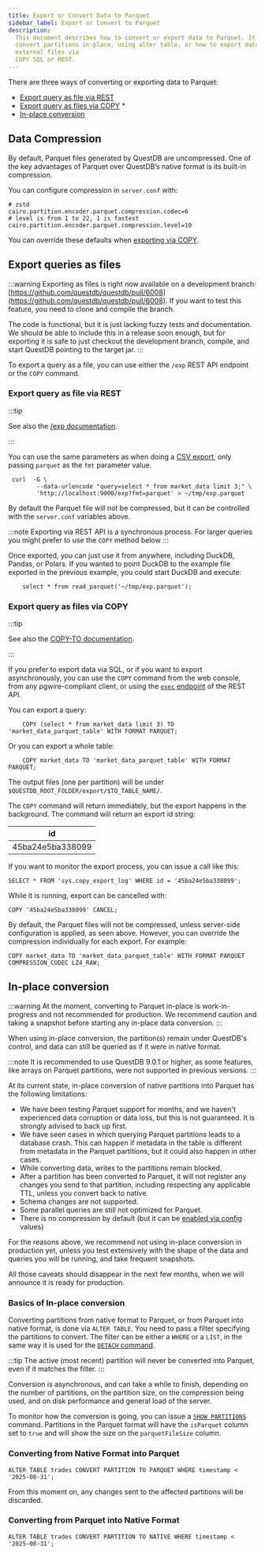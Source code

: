 ```yaml
---
title: Export or Convert Data to Parquet
sidebar_label: Export or Convert to Parquet
description:
  This document describes how to convert or export data to Parquet. It demonstrates how to
  convert partitions in-place, using alter table, or how to export data as
  external files via
  COPY SQL or REST.
---
```


There are three ways of converting or exporting data to Parquet:

* [Export query as file via REST](#export-query-as-file-via-rest)
* [Export query as files via COPY](#export-query-as-files-via-copy)
    * 
* [In-place conversion](#in-place-conversion)

## Data Compression

By default, Parquet files generated by QuestDB are uncompressed. One of the key advantages of Parquet
over QuestDB’s native format is its built-in compression.

You can configure compression in `server.conf` with:

```
# zstd
cairo.partition.encoder.parquet.compression.codec=6
# level is from 1 to 22, 1 is fastest
cairo.partition.encoder.parquet.compression.level=10
```

You can override these defaults when [exporting via COPY](#export-query-as-files-via-copy).


## Export queries as files

:::warning
Exporting as files is right now available on a development branch: [https://github.com/questdb/questdb/pull/6008](https://github.com/questdb/questdb/pull/6008).
If you want to test this feature, you need to clone and compile the branch.

The code is functional, but it is just lacking fuzzy tests and documentation. We should be able to include this in a
release soon enough, but for exporting it is safe to just checkout the development branch, compile, and start QuestDB
pointing to the target jar.
:::

To export a query as a file, you can use either the `/exp` REST API endpoint or the `COPY` command.


### Export query as file via REST


:::tip

See also the [/exp documentation](/docs/reference/api/rest).

:::

You can use the same parameters as when doing a [CSV export](/docs/reference/api/rest/#exp---export-data), only passing `parquet` as the `fmt` parameter value.

```
 curl  -G \
        --data-urlencode "query=select * from market_data limit 3;" \
        'http://localhost:9000/exp?fmt=parquet' > ~/tmp/exp.parquet
```

By default the Parquet file will not be compressed, but it can be controlled with the `server.conf` variables above.

:::note
Exporting via REST API is a synchronous process. For larger queries you might
prefer to use the `COPY` method below
:::

Once exported, you can just use it from anywhere, including DuckDB, Pandas, or Polars. If you wanted
to point DuckDB to the example file exported in the previous example, you could
start DuckDB and execute:

```
    select * from read_parquet('~/tmp/exp.parquet');
```


### Export query as files via COPY


:::tip

See also the [COPY-TO documentation](/docs/reference/sql/copy).

:::

If you prefer to export data via SQL, or if you want to export asynchronously, you
can use the `COPY` command from the web console, from any pgwire-compliant client,
or using the [`exec` endpoint](/docs/reference/api/rest/#exec---execute-queries) of the REST API.


You can export a query:

```
    COPY (select * from market_data limit 3) TO 'market_data_parquet_table' WITH FORMAT PARQUET;
```

Or you can export a whole table:

```
    COPY market_data TO 'market_data_parquet_table' WITH FORMAT PARQUET;
```


The output files (one per partition) will be under `$QUESTDB_ROOT_FOLDER/export/$TO_TABLE_NAME/`.

The `COPY` command will return immediately, but the export happens in the background. The command will return an export
id string:

| id               |
| ---------------- |
| 45ba24e5ba338099 |

If you want to monitor the export process, you can issue a call like this:

```
SELECT * FROM 'sys.copy_export_log' WHERE id = '45ba24e5ba338099';
```


While it is running, export can be cancelled with:

```
COPY '45ba24e5ba338099' CANCEL;
```

By default, the Parquet files will not be compressed, unless server-side configuration is applied, as seen above.
However, you can override the compression individually for each export. For example:

```
COPY market_data TO 'market_data_parquet_table' WITH FORMAT PARQUET COMPRESSION_CODEC LZ4_RAW;
```


## In-place conversion

:::warning
At the moment, converting to Parquet in-place is work-in-progress and
not recommended for production. We recommend caution and taking a snapshot before starting any
in-place data conversion.
:::


When using in-place conversion, the partition(s) remain under QuestDB's control, and data can still be queried as if it
were in native format.

:::note
It is recommended to use QuestDB 9.0.1 or higher, as some features, like arrays on Parquet partitions, were not
supported in previous versions.
:::

At its current state, in-place conversion of native partitions into Parquet has the following limitations:

* We have been testing Parquet support for months, and we haven't experienced data corruption or data loss, but this is
not guaranteed. It is strongly advised to back up first.
* We have seen cases in which querying Parquet partitions leads to a database crash. This can happen if metadata in the
table is different from metadata in the Parquet partitions, but it could also happen in other cases.
* While converting data, writes to the partitions remain blocked.
* After a partition has been converted to Parquet, it will not register any changes you send to that partition,
including respecting any applicable TTL, unless you convert back to native.
* Schema changes are not supported.
* Some parallel queries are still not optimized for Parquet.
* There is no compression by default (but it can be [enabled via config](#data-compression) values)

For the reasons above, we recommend not using in-place conversion in production yet, unless you test extensively with
the shape of the data and queries you will be running, and take frequent snapshots.

All those caveats should disappear in the next few months, when we will announce it is ready for production.

### Basics of In-place conversion

Converting partitions from native format to Parquet, or from Parquet into native format, is done via `ALTER TABLE`. You
need to pass a filter specifying the partitions to convert. The filter can be either a `WHERE` or a `LIST`, in the same
way it is used for the [`DETACH` command](/docs/reference/sql/alter-table-detach-partition/).

:::tip
The active (most recent) partition will never be converted into Parquet, even if it matches the filter.
:::

Conversion is asynchronous, and can take a while to finish, depending on the number of partitions, on the partition size,
on the compression being used, and on disk performance and general load of the server.

To monitor how the conversion is going, you can issue a [`SHOW PARTITIONS`](/docs/reference/sql/show/#show-partitions)
command. Partitions in the Parquet format will have the `isParquet` column set to `true` and will show the size on the
`parquetFileSize` column.


### Converting from Native Format into Parquet

```
ALTER TABLE trades CONVERT PARTITION TO PARQUET WHERE timestamp < '2025-08-31';
```

From this moment on, any changes sent to the affected partitions will be discarded.


### Converting from Parquet into Native Format

```
ALTER TABLE trades CONVERT PARTITION TO NATIVE WHERE timestamp < '2025-08-31';
```

